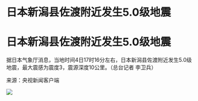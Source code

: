 # 日本新潟县佐渡附近发生5.0级地震

# 日本新潟县佐渡附近发生5.0级地震

据日本气象厅消息，当地时间4日17时16分左右，日本新潟县佐渡附近发生5.0级地震，最大震感为震度3，震源深度10公里。（总台记者 李卫兵）

来源：央视新闻客户端

![](https://inews.gtimg.com/om_bt/OfLzYVE5KKMHMUQXDEGNHCJPAL8Y4y79DtlpzR4GwwFNgAA/1000)

